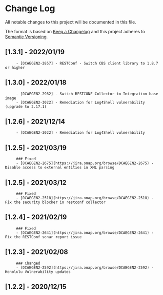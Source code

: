 # Change Log
All notable changes to this project will be documented in this file.

The format is based on [Keep a Changelog](http://keepachangelog.com/)
and this project adheres to [Semantic Versioning](http://semver.org/).

## [1.3.1] - 2022/01/19
         - [DCAEGEN2-2857] - RESTConf - Switch CBS client library to 1.8.7 or higher

## [1.3.0] - 2022/01/18
         - [DCAEGEN2-2962] - Switch RESTCONF Collector to Integration base image
         - [DCAEGEN2-3022] - Remediation for Log4Shell vulnerability (upgrade to 2.17.1)

## [1.2.6] - 2021/12/14
         - [DCAEGEN2-3022] - Remediation for Log4Shell vulnerability

## [1.2.5] - 2021/03/19
         ### Fixed
         - [DCAEGEN2-2675](https://jira.onap.org/browse/DCAEGEN2-2675) - Disable access to external entities in XML parsing

## [1.2.5] - 2021/03/12
         ### Fixed
         - [DCAEGEN2-2518](https://jira.onap.org/browse/DCAEGEN2-2518) - Fix the security blocker in restconf collector

## [1.2.4] - 2021/02/19
         ### Fixed
         - [DCAEGEN2-2641](https://jira.onap.org/browse/DCAEGEN2-2641) - Fix the RESTConf sonar report issue

## [1.2.3] - 2021/02/08
         ### Changed
         - [DCAEGEN2-2592](https://jira.onap.org/browse/DCAEGEN2-2592) - Honolulu Vulnerability updates

## [1.2.2] - 2020/12/15
